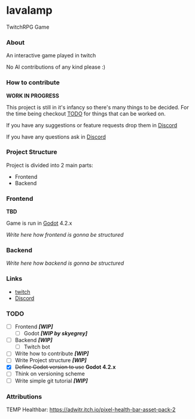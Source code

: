 # lavalamp
TwitchRPG Game

### About
An interactive game played in twitch

No AI contributions of any kind please :)

### How to contribute
**WORK IN PROGRESS**

This project is still in it's infancy so there's many things to be decided.
For the time being checkout [TODO](#todo) for things that can be worked on.

If you have any suggestions or feature requests drop them in [Discord](#links)

If you have any questions ask in [Discord](#links)

### Project Structure
Project is divided into 2 main parts:
- Frontend
- Backend

### Frontend
**TBD**

Game is run in [Godot](https://godotengine.org) 4.2.x

*Write here how frontend is gonna be structured*

### Backend

*Write here how backend is gonna be structured*

### Links
- [twitch](https://www.twitch.tv/skyegreytv)
- [Discord](https://discord.gg/WkgdyS2)

### TODO
- [ ] Frontend ***[WIP]***
    - [ ] Godot ***[WIP by skyegrey]***
- [ ] Backend ***[WIP]***
    - [ ] Twitch bot
- [ ] Write how to contribute ***[WIP]***
- [ ] Write Project structure ***[WIP]***
- [x] ~~Define Godot version to use~~ **Godot 4.2.x**
- [ ] Think on versioning scheme
- [ ] Write simple git tutorial ***[WIP]***

### Attributions
TEMP Healthbar: https://adwitr.itch.io/pixel-health-bar-asset-pack-2
